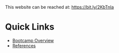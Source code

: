 This website can be reached at: https://bit.ly/2KbTnIa

# Quick Links
- [Bootcamp Overview](content/bootcamp_overview.md)
- [References](content/misc/reference_info.md)
